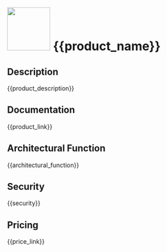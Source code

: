 # <img src ="{{product_picture}}" width=100 /> {{product_name}}                 



## Description										
{{product_description}}





## Documentation
{{product_link}}



## Architectural Function
{{architectural_function}}



## Security
{{security}}



## Pricing
{{price_link}}



